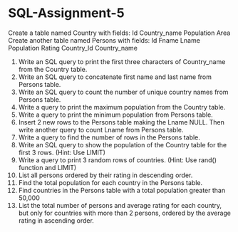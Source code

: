 # SQL-Assignment-5
Create a table named Country with fields: Id Country_name Population Area Create another table named Persons with fields: Id Fname Lname Population Rating Country_Id Country_name
1. Write an SQL query to print the first three characters of Country_name from the Country table.
2. Write an SQL query to concatenate first name and last name from Persons table.
3. Write an SQL query to count the number of unique country names from Persons table.
4. Write a query to print the maximum population from the Country table.
5. Write a query to print the minimum population from Persons table.
6. Insert 2 new rows to the Persons table making the Lname NULL. Then write another query to count Lname from Persons table.
7. Write a query to find the number of rows in the Persons table.
8. Write an SQL query to show the population of the Country table for the first 3 rows. (Hint: Use LIMIT)
9. Write a query to print 3 random rows of countries. (Hint: Use rand() function and LIMIT)
10. List all persons ordered by their rating in descending order.
11. Find the total population for each country in the Persons table.
12. Find countries in the Persons table with a total population greater than 50,000
13. List the total number of persons and average rating for each country, but only for countries with more than 2 persons, ordered by the average rating in ascending order.
